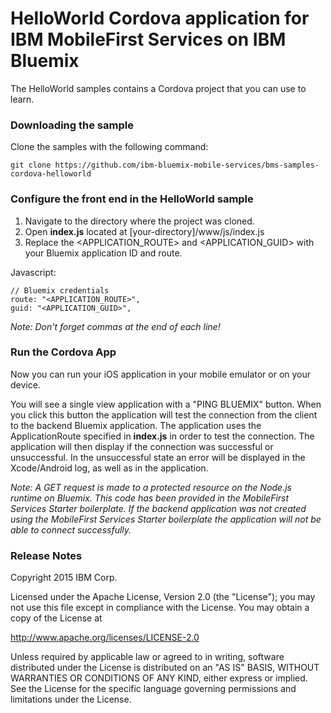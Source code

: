 # HelloWorld Cordova application for IBM MobileFirst Services on IBM Bluemix

The HelloWorld samples contains a Cordova project that you can use to learn.

### Downloading the sample

Clone the samples with the following command:
	
	git clone https://github.com/ibm-bluemix-mobile-services/bms-samples-cordova-helloworld
  
### Configure the front end in the HelloWorld sample

1. Navigate to the directory where the project was cloned.
2. Open <b>index.js</b> located at [your-directory]/www/js/index.js
3. Replace the \<APPLICATION_ROUTE\> and \<APPLICATION_GUID\> with your Bluemix application ID and route.

Javascript:

	// Bluemix credentials
	route: "<APPLICATION_ROUTE>",
	guid: "<APPLICATION_GUID>",

<i>Note: Don't forget commas at the end of each line!</i>

### Run the Cordova App

Now you can run your iOS application in your mobile emulator or on your device.

You will see a single view application with a "PING BLUEMIX" button. When you click this button the application will test the connection from the client to the backend Bluemix application. The application uses the ApplicationRoute specified in <b>index.js</b> in order to test the connection. The application will then display if the connection was successful or unsuccessful. In the unsuccessful state an error will be displayed in the Xcode/Android log, as well as in the application.

<i>Note: A GET request is made to a protected resource on the Node.js runtime on Bluemix. This code has been provided in the MobileFirst Services Starter boilerplate. If the backend application was not created using the MobileFirst Services Starter boilerplate the application will not be able to connect successfully.</i>

### Release Notes

Copyright 2015 IBM Corp.

Licensed under the Apache License, Version 2.0 (the "License"); you may not use this file except in compliance with the License. You may obtain a copy of the License at

http://www.apache.org/licenses/LICENSE-2.0

Unless required by applicable law or agreed to in writing, software distributed under the License is distributed on an "AS IS" BASIS, WITHOUT WARRANTIES OR CONDITIONS OF ANY KIND, either express or implied. See the License for the specific language governing permissions and limitations under the License.

